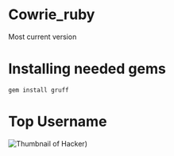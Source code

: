 # Cowrie_ruby
Most current version

# Installing needed gems
```gem install gruff```


# Top Username


![Thumbnail of Hacker](https://i.imgur.com/CBkAH0b.png=100x100))
